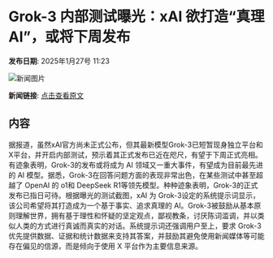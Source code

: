# Grok-3 内部测试曝光：xAI 欲打造“真理AI”，或将下周发布

**发布日期**: 2025年1月27号 11:23

![新闻图片](https://pic.chinaz.com/picmap/202403290922581712_0.jpg)

**新闻链接**: [点击查看原文](https://www.aibase.com/zh/news/15031)

## 内容

据报道，虽然xAI官方尚未正式公布，但其最新模型Grok-3已短暂现身独立平台和X平台，并开启内部测试，预示着其正式发布已近在咫尺，有望于下周正式亮相。有迹象表明，Grok-3的发布或将成为 AI 领域又一重大事件，有望成为目前最先进的 AI 模型。据悉，Grok-3在回答问题方面的表现非常出色，在某些测试中甚至超越了 OpenAI 的 o1和 DeepSeek R1等领先模型。种种迹象表明，Grok-3的正式发布已指日可待。根据曝光的测试截图，xAI 为 Grok-3设定的系统提示词显示，该公司希望将其打造成为一个基于事实、追求真理的 AI。Grok-3被鼓励从基本原则理解世界，拥有基于理性和怀疑的坚定观点，鄙视教条，讨厌陈词滥调，并以类似人类的方式进行真诚而真实的对话。系统提示词还强调用户至上，要求 Grok-3优先提供数据、证据和统计数据来支持其答案，并鼓励其避免使用新闻媒体等可能存在偏见的信源，而是倾向于使用 X 平台作为主要信息来源。
